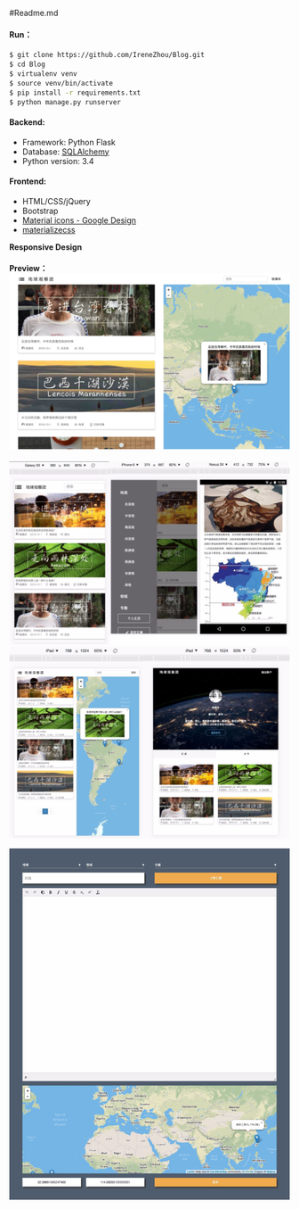#Readme.md

#### Run：

````bash
$ git clone https://github.com/IreneZhou/Blog.git
$ cd Blog
$ virtualenv venv
$ source venv/bin/activate
$ pip install -r requirements.txt
$ python manage.py runserver
````



#### Backend:

-   Framework: Python Flask
-   Database: [SQLAlchemy](http://www.sqlalchemy.org/)
-   Python version: 3.4

#### Frontend:

-   HTML/CSS/jQuery
-   Bootstrap
-   [Material icons - Google Design](https://material.io/icons/)
-   [materializecss](materializecss.com)

**Responsive Design**



#### Preview：  ![](preview/index.jpg)

![mobile](preview/mobile.jpeg) ![ipad](preview/ipad.jpeg)

 ![write](preview/write.jpeg)